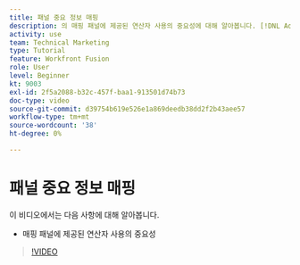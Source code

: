```yaml
---
title: 패널 중요 정보 매핑
description: 의 매핑 패널에 제공된 연산자 사용의 중요성에 대해 알아봅니다. [!DNL Adobe Workfront Fusion].
activity: use
team: Technical Marketing
type: Tutorial
feature: Workfront Fusion
role: User
level: Beginner
kt: 9003
exl-id: 2f5a2088-b32c-457f-baa1-913501d74b73
doc-type: video
source-git-commit: d39754b619e526e1a869deedb38dd2f2b43aee57
workflow-type: tm+mt
source-wordcount: '38'
ht-degree: 0%

---
```


# 패널 중요 정보 매핑

이 비디오에서는 다음 사항에 대해 알아봅니다.

* 매핑 패널에 제공된 연산자 사용의 중요성

>[!VIDEO](https://video.tv.adobe.com/v/335263/?quality=12)
